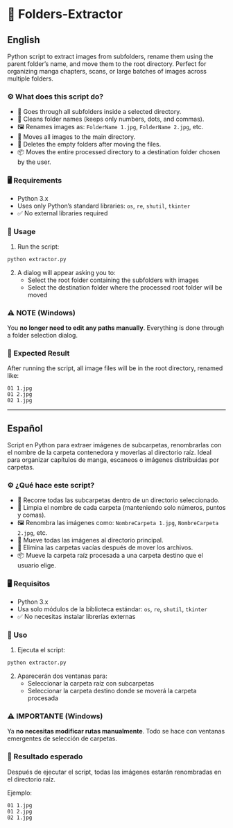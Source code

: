 # 📁 Folders-Extractor

## English

Python script to extract images from subfolders, rename them using the parent folder’s name, and move them to the root directory. Perfect for organizing manga chapters, scans, or large batches of images across multiple folders.

### ⚙️ What does this script do?

- 📂 Goes through all subfolders inside a selected directory.
- 🧹 Cleans folder names (keeps only numbers, dots, and commas).
- 🖼️ Renames images as: `FolderName 1.jpg`, `FolderName 2.jpg`, etc.
- 🚚 Moves all images to the main directory.
- 🧼 Deletes the empty folders after moving the files.
- 📦 Moves the entire processed directory to a destination folder chosen by the user.

### 🖥️ Requirements

- Python 3.x
- Uses only Python’s standard libraries: `os`, `re`, `shutil`, `tkinter`
- ✅ No external libraries required

### 📝 Usage

1. Run the script:

```bash
python extractor.py
```

2. A dialog will appear asking you to:
   - Select the root folder containing the subfolders with images
   - Select the destination folder where the processed root folder will be moved

### ⚠️ NOTE (Windows)

You **no longer need to edit any paths manually**. Everything is done through a folder selection dialog.

### 🧼 Expected Result

After running the script, all image files will be in the root directory, renamed like:

```
01 1.jpg
01 2.jpg
02 1.jpg
```

---

## Español

Script en Python para extraer imágenes de subcarpetas, renombrarlas con el nombre de la carpeta contenedora y moverlas al directorio raíz. Ideal para organizar capítulos de manga, escaneos o imágenes distribuidas por carpetas.

### ⚙️ ¿Qué hace este script?

- 📂 Recorre todas las subcarpetas dentro de un directorio seleccionado.
- 🧹 Limpia el nombre de cada carpeta (manteniendo solo números, puntos y comas).
- 🖼️ Renombra las imágenes como: `NombreCarpeta 1.jpg`, `NombreCarpeta 2.jpg`, etc.
- 🚚 Mueve todas las imágenes al directorio principal.
- 🧼 Elimina las carpetas vacías después de mover los archivos.
- 📦 Mueve la carpeta raíz procesada a una carpeta destino que el usuario elige.

### 🖥️ Requisitos

- Python 3.x
- Usa solo módulos de la biblioteca estándar: `os`, `re`, `shutil`, `tkinter`
- ✅ No necesitas instalar librerías externas

### 📝 Uso

1. Ejecuta el script:

```bash
python extractor.py
```

2. Aparecerán dos ventanas para:
   - Seleccionar la carpeta raíz con subcarpetas
   - Seleccionar la carpeta destino donde se moverá la carpeta procesada

### ⚠️ IMPORTANTE (Windows)

Ya **no necesitas modificar rutas manualmente**. Todo se hace con ventanas emergentes de selección de carpetas.

### 🧼 Resultado esperado

Después de ejecutar el script, todas las imágenes estarán renombradas en el directorio raíz.

Ejemplo:

```
01 1.jpg
01 2.jpg
02 1.jpg
```
